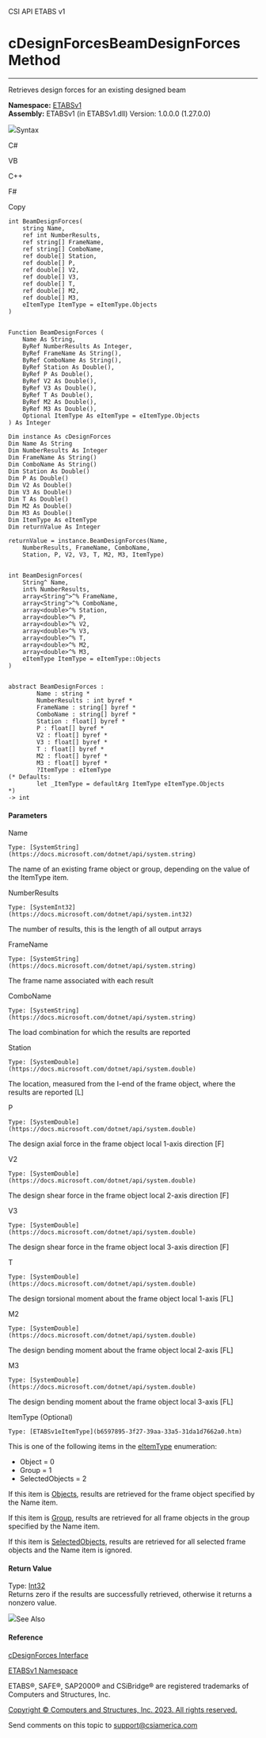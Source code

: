 ﻿

CSI API ETABS v1

# cDesignForcesBeamDesignForces Method  
  
---  
  
Retrieves design forces for an existing designed beam

**Namespace:** [ETABSv1](2780f1b8-2033-5289-2298-1cdb2a7508d9.htm)  
**Assembly:** ETABSv1 (in ETABSv1.dll) Version: 1.0.0.0 (1.27.0.0)

![](../icons/SectionExpanded.png)Syntax

C#

VB

C++

F#

Copy

    
    
    int BeamDesignForces(
    	string Name,
    	ref int NumberResults,
    	ref string[] FrameName,
    	ref string[] ComboName,
    	ref double[] Station,
    	ref double[] P,
    	ref double[] V2,
    	ref double[] V3,
    	ref double[] T,
    	ref double[] M2,
    	ref double[] M3,
    	eItemType ItemType = eItemType.Objects
    )
    
    
    Function BeamDesignForces ( 
    	Name As String,
    	ByRef NumberResults As Integer,
    	ByRef FrameName As String(),
    	ByRef ComboName As String(),
    	ByRef Station As Double(),
    	ByRef P As Double(),
    	ByRef V2 As Double(),
    	ByRef V3 As Double(),
    	ByRef T As Double(),
    	ByRef M2 As Double(),
    	ByRef M3 As Double(),
    	Optional ItemType As eItemType = eItemType.Objects
    ) As Integer
    
    Dim instance As cDesignForces
    Dim Name As String
    Dim NumberResults As Integer
    Dim FrameName As String()
    Dim ComboName As String()
    Dim Station As Double()
    Dim P As Double()
    Dim V2 As Double()
    Dim V3 As Double()
    Dim T As Double()
    Dim M2 As Double()
    Dim M3 As Double()
    Dim ItemType As eItemType
    Dim returnValue As Integer
    
    returnValue = instance.BeamDesignForces(Name, 
    	NumberResults, FrameName, ComboName, 
    	Station, P, V2, V3, T, M2, M3, ItemType)
    
    
    int BeamDesignForces(
    	String^ Name, 
    	int% NumberResults, 
    	array<String^>^% FrameName, 
    	array<String^>^% ComboName, 
    	array<double>^% Station, 
    	array<double>^% P, 
    	array<double>^% V2, 
    	array<double>^% V3, 
    	array<double>^% T, 
    	array<double>^% M2, 
    	array<double>^% M3, 
    	eItemType ItemType = eItemType::Objects
    )
    
    
    abstract BeamDesignForces : 
            Name : string * 
            NumberResults : int byref * 
            FrameName : string[] byref * 
            ComboName : string[] byref * 
            Station : float[] byref * 
            P : float[] byref * 
            V2 : float[] byref * 
            V3 : float[] byref * 
            T : float[] byref * 
            M2 : float[] byref * 
            M3 : float[] byref * 
            ?ItemType : eItemType 
    (* Defaults:
            let _ItemType = defaultArg ItemType eItemType.Objects
    *)
    -> int 
    

#### Parameters

Name

    Type: [SystemString](https://docs.microsoft.com/dotnet/api/system.string)  
The name of an existing frame object or group, depending on the value of the
ItemType item.

NumberResults

    Type: [SystemInt32](https://docs.microsoft.com/dotnet/api/system.int32)  
The number of results, this is the length of all output arrays

FrameName

    Type: [SystemString](https://docs.microsoft.com/dotnet/api/system.string)  
The frame name associated with each result

ComboName

    Type: [SystemString](https://docs.microsoft.com/dotnet/api/system.string)  
The load combination for which the results are reported

Station

    Type: [SystemDouble](https://docs.microsoft.com/dotnet/api/system.double)  
The location, measured from the I-end of the frame object, where the results
are reported [L]

P

    Type: [SystemDouble](https://docs.microsoft.com/dotnet/api/system.double)  
The design axial force in the frame object local 1-axis direction [F]

V2

    Type: [SystemDouble](https://docs.microsoft.com/dotnet/api/system.double)  
The design shear force in the frame object local 2-axis direction [F]

V3

    Type: [SystemDouble](https://docs.microsoft.com/dotnet/api/system.double)  
The design shear force in the frame object local 3-axis direction [F]

T

    Type: [SystemDouble](https://docs.microsoft.com/dotnet/api/system.double)  
The design torsional moment about the frame object local 1-axis [FL]

M2

    Type: [SystemDouble](https://docs.microsoft.com/dotnet/api/system.double)  
The design bending moment about the frame object local 2-axis [FL]

M3

    Type: [SystemDouble](https://docs.microsoft.com/dotnet/api/system.double)  
The design bending moment about the frame object local 3-axis [FL]

ItemType (Optional)

    Type: [ETABSv1eItemType](b6597895-3f27-39aa-33a5-31da1d7662a0.htm)  
This is one of the following items in the
[eItemType](b6597895-3f27-39aa-33a5-31da1d7662a0.htm) enumeration:

  * Object = 0
  * Group = 1
  * SelectedObjects = 2

If this item is [Objects](b6597895-3f27-39aa-33a5-31da1d7662a0.htm), results
are retrieved for the frame object specified by the Name item.

If this item is [Group](b6597895-3f27-39aa-33a5-31da1d7662a0.htm), results are
retrieved for all frame objects in the group specified by the Name item.

If this item is [SelectedObjects](b6597895-3f27-39aa-33a5-31da1d7662a0.htm),
results are retrieved for all selected frame objects and the Name item is
ignored.

#### Return Value

Type: [Int32](https://docs.microsoft.com/dotnet/api/system.int32)  
Returns zero if the results are successfully retrieved, otherwise it returns a
nonzero value.

![](../icons/SectionExpanded.png)See Also

#### Reference

[cDesignForces Interface](4f77b6bb-819e-35e8-eee9-7c306bb12186.htm)

[ETABSv1 Namespace](2780f1b8-2033-5289-2298-1cdb2a7508d9.htm)

ETABS®, SAFE®, SAP2000® and CSiBridge® are registered trademarks of Computers
and Structures, Inc.  

[Copyright © Computers and Structures, Inc. 2023. All rights
reserved.](http://www.csiamerica.com)

Send comments on this topic to
[support@csiamerica.com](mailto:support%40csiamerica.com?Subject=CSI%20API%20ETABS%20v1)

